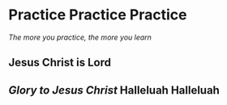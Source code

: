 # Practice Practice Practice
 _The more you practice, the more you learn_
 ## Jesus Christ is Lord
***Glory to Jesus Christ***
**Halleluah Halleluah**
-------------------------------------------------


